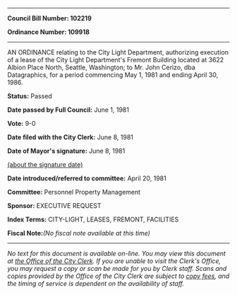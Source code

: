 

********

**Council Bill Number: 102219**
   
**Ordinance Number: 109918**
********

 AN ORDINANCE relating to the City Light Department, authorizing execution of a lease of the City Light Department's Fremont Building located at 3622 Albion Place North, Seattle, Washington; to Mr. John Cerizo, dba Datagraphics, for a period commencing May 1, 1981 and ending April 30, 1986.

**Status:** Passed
   
**Date passed by Full Council:** June 1, 1981
   
**Vote:** 9-0
   
**Date filed with the City Clerk:** June 8, 1981
   
**Date of Mayor's signature:** June 8, 1981
   
[(about the signature date)](/~public/approvaldate.htm)
   
   
   
**Date introduced/referred to committee:** April 20, 1981
   
**Committee:** Personnel Property Management
   
**Sponsor:** EXECUTIVE REQUEST
   
   
**Index Terms:** CITY-LIGHT, LEASES, FREMONT, FACILITIES

**Fiscal Note:**_(No fiscal note available at this time)_
********

_No text for this document is available on-line. You may view this document at [the Office of the City Clerk](http://www.seattle.gov/leg/clerk/contactUs.htm). If you are unable to visit the Clerk's Office, you may request a copy or scan be made for you by Clerk staff. Scans and copies provided by the Office of the City Clerk are subject to [copy fees](http://clerk.seattle.gov/~public/clerkfees.htm), and the timing of service is dependent on the availability of staff._

